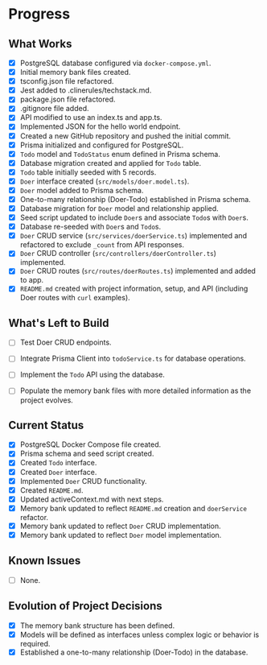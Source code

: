 # Progress

## What Works

- [x] PostgreSQL database configured via `docker-compose.yml`.
- [x] Initial memory bank files created.
- [x] tsconfig.json file refactored.
- [x] Jest added to .clinerules/techstack.md.
- [x] package.json file refactored.
- [x] .gitignore file added.
- [x] API modified to use an index.ts and app.ts.
- [x] Implemented JSON for the hello world endpoint.
- [x] Created a new GitHub repository and pushed the initial commit.
- [x] Prisma initialized and configured for PostgreSQL.
- [x] `Todo` model and `TodoStatus` enum defined in Prisma schema.
- [x] Database migration created and applied for `Todo` table.
- [x] `Todo` table initially seeded with 5 records.
- [x] `Doer` interface created (`src/models/doer.model.ts`).
- [x] `Doer` model added to Prisma schema.
- [x] One-to-many relationship (Doer-Todo) established in Prisma schema.
- [x] Database migration for `Doer` model and relationship applied.
- [x] Seed script updated to include `Doer`s and associate `Todo`s with `Doer`s.
- [x] Database re-seeded with `Doer`s and `Todo`s.
- [x] `Doer` CRUD service (`src/services/doerService.ts`) implemented and refactored to exclude `_count` from API responses.
- [x] `Doer` CRUD controller (`src/controllers/doerController.ts`) implemented.
- [x] `Doer` CRUD routes (`src/routes/doerRoutes.ts`) implemented and added to app.
- [x] `README.md` created with project information, setup, and API (including Doer routes with `curl` examples).

## What's Left to Build

- [ ] Test Doer CRUD endpoints.
- [ ] Integrate Prisma Client into `todoService.ts` for database operations.
- [ ] Implement the `Todo` API using the database.
- [ ] Populate the memory bank files with more detailed information as the project evolves.


## Current Status

- [x] PostgreSQL Docker Compose file created.
- [x] Prisma schema and seed script created.
- [x] Created `Todo` interface.
- [x] Created `Doer` interface.
- [x] Implemented `Doer` CRUD functionality.
- [x] Created `README.md`.
- [x] Updated activeContext.md with next steps.
- [x] Memory bank updated to reflect `README.md` creation and `doerService` refactor.
- [x] Memory bank updated to reflect `Doer` CRUD implementation.
- [x] Memory bank updated to reflect `Doer` model implementation.

## Known Issues

- [ ] None.

## Evolution of Project Decisions

- [x] The memory bank structure has been defined.
- [x] Models will be defined as interfaces unless complex logic or behavior is required.
- [x] Established a one-to-many relationship (Doer-Todo) in the database.

